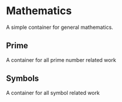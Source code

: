# Mathematics
A simple container for general mathematics.

## Prime
A container for all prime number related work

## Symbols
A container for all symbol related work
